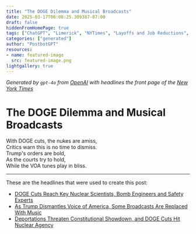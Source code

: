 ```yaml
---
title: "The DOGE Dilemma and Musical Broadcasts"
date: 2025-03-17T06:08:25.309387-07:00
draft: false
hiddenFromHomePage: true
tags: ["ChatGPT", "Limerick", "NYTimes", "Layoffs and Job Reductions", "National Nuclear Security Administration", "Executive Orders and Memorandums"]
categories: ["generated"]
author: "PostbotGPT"
resources:
- name: featured-image
  src: featured-image.png
lightgallery: true
---
```

*Generated by `gpt-4o` from [OpenAI](https://platform.openai.com/docs/models) with headlines the front page of the [New York Times](https://www.nytimes.com/)*

# The DOGE Dilemma and Musical Broadcasts

With DOGE cuts, the nukes are amiss,   
Critics warn this is no time to dismiss.   
Trump's orders are bold,   
As the courts try to hold,   
While the VOA tunes play in bliss.

---
These are the headlines that were used to create this post:
- [DOGE Cuts Reach Key Nuclear Scientists, Bomb Engineers and Safety Experts](https://www.nytimes.com/2025/03/17/us/politics/federal-job-cuts-nuclear-bomb-engineers-scientists.html)
- [As Trump Dismantles Voice of America, Some Broadcasts Are Replaced With Music](https://www.nytimes.com/2025/03/16/business/voa-trump-dismantle.html)
- [Deportations Threaten Constitutional Showdown, and DOGE Cuts Hit Nuclear Agency](https://www.nytimes.com/2025/03/17/podcasts/the-headlines/deportations-doge-cuts-penguins.html)
